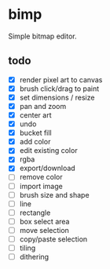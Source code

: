 # bimp

Simple bitmap editor.

## todo

- [x] render pixel art to canvas
- [x] brush click/drag to paint
- [x] set dimensions / resize
- [x] pan and zoom
- [x] center art
- [x] undo
- [x] bucket fill
- [x] add color
- [x] edit existing color
- [x] rgba
- [x] export/download
- [ ] remove color
- [ ] import image
- [ ] brush size and shape
- [ ] line
- [ ] rectangle
- [ ] box select area
- [ ] move selection
- [ ] copy/paste selection
- [ ] tiling
- [ ] dithering
